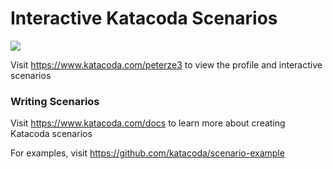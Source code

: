# Interactive Katacoda Scenarios

[![](http://shields.katacoda.com/katacoda/peterze3/count.svg)](https://www.katacoda.com/peterze3 "Get your profile on Katacoda.com")

Visit https://www.katacoda.com/peterze3 to view the profile and interactive scenarios

### Writing Scenarios
Visit https://www.katacoda.com/docs to learn more about creating Katacoda scenarios

For examples, visit https://github.com/katacoda/scenario-example
